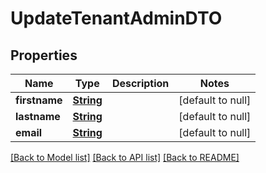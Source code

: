 # UpdateTenantAdminDTO
## Properties

Name | Type | Description | Notes
------------ | ------------- | ------------- | -------------
**firstname** | [**String**](string.md) |  | [default to null]
**lastname** | [**String**](string.md) |  | [default to null]
**email** | [**String**](string.md) |  | [default to null]

[[Back to Model list]](../README.md#documentation-for-models) [[Back to API list]](../README.md#documentation-for-api-endpoints) [[Back to README]](../README.md)

